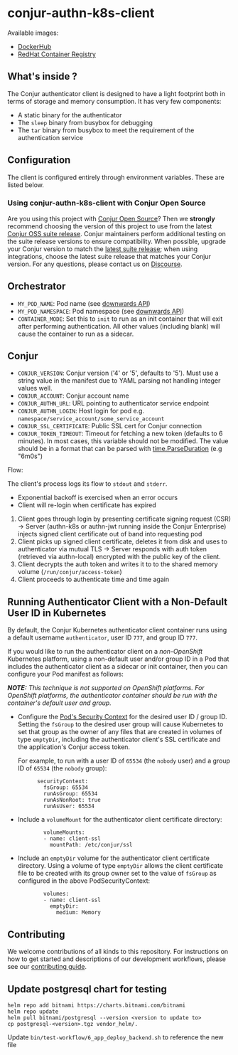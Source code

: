 # conjur-authn-k8s-client

Available images:
- [DockerHub](https://hub.docker.com/r/cyberark/conjur-authn-k8s-client)
- [RedHat Container Registry](https://catalog.redhat.com/software/containers/cyberark/conjur-openshift-authenticator/5c67286cecb5240adf708252)

## What's inside ?

The Conjur authenticator client is designed to have a light footprint both in terms of storage and memory consumption. It has very few components:

+ A static binary for the authenticator
+ The `sleep` binary from busybox for debugging
+ The `tar` binary from busybox to meet the requirement of the authentication service

## Configuration

The client is configured entirely through environment variables. These are listed below.

### Using conjur-authn-k8s-client with Conjur Open Source 

Are you using this project with [Conjur Open Source](https://github.com/cyberark/conjur)? Then we 
**strongly** recommend choosing the version of this project to use from the latest [Conjur OSS 
suite release](https://docs.conjur.org/Latest/en/Content/Overview/Conjur-OSS-Suite-Overview.html). 
Conjur maintainers perform additional testing on the suite release versions to ensure 
compatibility. When possible, upgrade your Conjur version to match the 
[latest suite release](https://docs.conjur.org/Latest/en/Content/ReleaseNotes/ConjurOSS-suite-RN.htm); 
when using integrations, choose the latest suite release that matches your Conjur version. For any 
questions, please contact us on [Discourse](https://discuss.cyberarkcommons.org/c/conjur/5).

## Orchestrator
- `MY_POD_NAME`: Pod name (see [downwards API](https://kubernetes.io/docs/tasks/inject-data-application/environment-variable-expose-pod-information))
- `MY_POD_NAMESPACE`: Pod namespace (see [downwards API](https://kubernetes.io/docs/tasks/inject-data-application/environment-variable-expose-pod-information))
- `CONTAINER_MODE`: Set this to `init` to run as an init container that will exit after performing authentication. All other values (including blank) will cause the container to run as a sidecar.

## Conjur
- `CONJUR_VERSION`: Conjur version ('4' or '5', defaults to '5'). Must use a string value in the manifest due to YAML parsing not handling integer values well.
- `CONJUR_ACCOUNT`: Conjur account name
- `CONJUR_AUTHN_URL`: URL pointing to authenticator service endpoint
- `CONJUR_AUTHN_LOGIN`: Host login for pod e.g. `namespace/service_account/some_service_account`
- `CONJUR_SSL_CERTIFICATE`: Public SSL cert for Conjur connection
- `CONJUR_TOKEN_TIMEOUT`: Timeout for fetching a new token (defaults to 6 minutes). 
                          In most cases, this variable should not be modified. The value should be in a
                          format that can be parsed with [time.ParseDuration](https://golang.org/pkg/time/#ParseDuration) (e.g "6m0s")

Flow:

The client's process logs its flow to `stdout` and `stderr`.
+ Exponential backoff is exercised when an error occurs
+ Client will re-login when certificate has expired

1. Client goes through login by presenting certificate signing request (CSR) -> Server (authn-k8s or authn-jwt running inside the Conjur Enterprise) injects signed client certificate out of band into requesting pod
1. Client picks up signed client certificate, deletes it from disk and uses to authenticator via mutual TLS -> Server responds with auth token (retrieved via authn-local) encrypted with the public key of the client.
1. Client decrypts the auth token and writes it to to the shared memory volume (`/run/conjur/access-token`)
1. Client proceeds to authenticate time and time again

## Running Authenticator Client with a Non-Default User ID in Kubernetes

By default, the Conjur Kubernetes authenticator client container runs using
a default username `authenticator`, user ID `777`, and group ID `777`.

If you would like to run the authenticator client on a *non-OpenShift*
Kubernetes platform, using a non-default user and/or group ID in a Pod that
includes the authenticator client as a sidecar or init container, then you
can configure your Pod manifest as follows:

_**NOTE:** This technique is not supported on OpenShift platforms. For
   OpenShift platforms, the authenticator container should be run
   with the container's default user and group._

- Configure the
  [Pod's Security Context](https://kubernetes.io/docs/reference/generated/kubernetes-api/v1.21/#podsecuritypolicy-v1beta1-policy)
  for the desired user ID / group ID. Setting the `fsGroup` to the desired
  user group will cause Kubernetes to set that group as the owner of
  any files that are created in volumes of type `emptyDir`, including the
  authenticator client's SSL certificate and the application's Conjur access
  token.

  For example, to run with a user ID of `65534` (the `nobody` user) and a
  group ID of `65534` (the `nobody` group):

  ```
        securityContext:
          fsGroup: 65534
          runAsGroup: 65534
          runAsNonRoot: true
          runAsUser: 65534
  ```

- Include a `volumeMount` for the authenticator client certificate directory:

  ```
          volumeMounts:
          - name: client-ssl
            mountPath: /etc/conjur/ssl
  ```

- Include an `emptyDir` volume for the authenticator client certificate
  directory. Using a volume of type `emptyDir` allows the client certificate
  file to be created with its group owner set to the value of `fsGroup` as
  configured in the above PodSecurityContext:

  ```
          volumes:
          - name: client-ssl
            emptyDir:
              medium: Memory
  ```

## Contributing

We welcome contributions of all kinds to this repository. For instructions on how to get started and descriptions of our development workflows, please see our [contributing
guide][contrib].

[contrib]: https://github.com/cyberark/conjur-authn-k8s-client/blob/master/CONTRIBUTING.md

## Update postgresql chart for testing
```
helm repo add bitnami https://charts.bitnami.com/bitnami
helm repo update
helm pull bitnami/postgresql --version <version to update to>
cp postgresql-<version>.tgz vendor_helm/.
```

Update `bin/test-workflow/6_app_deploy_backend.sh` to reference the new file